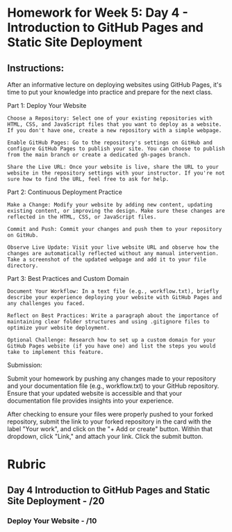 # Homework for Week 5: Day 4 - Introduction to GitHub Pages and Static Site Deployment

## Instructions:

After an informative lecture on deploying websites using GitHub Pages, it's time to put your knowledge into practice and prepare for the next class.

Part 1: Deploy Your Website

    Choose a Repository: Select one of your existing repositories with HTML, CSS, and JavaScript files that you want to deploy as a website. If you don't have one, create a new repository with a simple webpage.

    Enable GitHub Pages: Go to the repository's settings on GitHub and configure GitHub Pages to publish your site. You can choose to publish from the main branch or create a dedicated gh-pages branch.

    Share the Live URL: Once your website is live, share the URL to your website in the repository settings with your instructor. If you're not sure how to find the URL, feel free to ask for help.

Part 2: Continuous Deployment Practice

    Make a Change: Modify your website by adding new content, updating existing content, or improving the design. Make sure these changes are reflected in the HTML, CSS, or JavaScript files.

    Commit and Push: Commit your changes and push them to your repository on GitHub.

    Observe Live Update: Visit your live website URL and observe how the changes are automatically reflected without any manual intervention. Take a screenshot of the updated webpage and add it to your file directory.

Part 3: Best Practices and Custom Domain

    Document Your Workflow: In a text file (e.g., workflow.txt), briefly describe your experience deploying your website with GitHub Pages and any challenges you faced.

    Reflect on Best Practices: Write a paragraph about the importance of maintaining clear folder structures and using .gitignore files to optimize your website deployment.

    Optional Challenge: Research how to set up a custom domain for your GitHub Pages website (if you have one) and list the steps you would take to implement this feature.

Submission:

Submit your homework by pushing any changes made to your repository and your documentation file (e.g., workflow.txt) to your GitHub repository. Ensure that your updated website is accessible and that your documentation file provides insights into your experience.

After checking to ensure your files were properly pushed to your forked repository, submit the link to your forked repository in the card with the label "Your work", and click on the "+ Add or create" button. Within that dropdown, click "Link," and attach your link. Click the submit button.

# Rubric

## Day 4 Introduction to GitHub Pages and Static Site Deployment - /20

### Deploy Your Website - /10